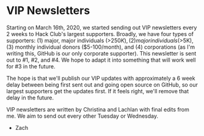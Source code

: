 # VIP Newsletters

Starting on March 16th, 2020, we started sending out VIP newsletters every 2 weeks to Hack Club's largest supporters. Broadly, we have four types of supporters: (1) major, major individuals (>$250K), (2) major individuals (>$5K), (3) monthly individual donors ($5-100/month), and (4) corporations (as I'm writing this, GitHub is our only corporate supporter). This newsletter is sent out to #1, #2, and #4. We hope to adapt it into something that will work well for #3 in the future.

The hope is that we'll publish our VIP updates with approximately a 6 week delay between being first sent out and going open source on GitHub, so our largest supporters get the updates first. If it feels right, we'll remove that delay in the future.

VIP newsletters are written by Christina and Lachlan with final edits from me. We aim to send out every other Tuesday or Wednesday.

- Zach
